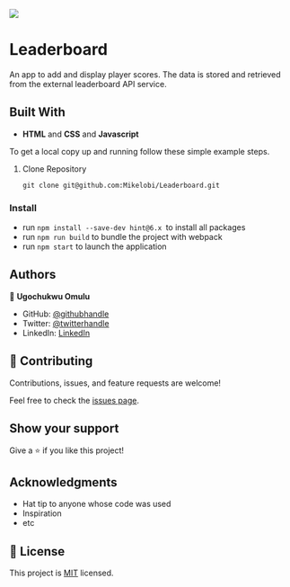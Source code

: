 ![](https://img.shields.io/badge/Microverse-blueviolet)

# Leaderboard

An app to add and display player scores. The data is stored and retrieved from the external leaderboard API service.

## Built With

- **HTML** and **CSS** and **Javascript**

To get a local copy up and running follow these simple example steps.

1. Clone Repository 
   ```
   git clone git@github.com:Mikelobi/Leaderboard.git
   ```

### Install

- run `npm install --save-dev hint@6.x `to install all packages
- run `npm run build` to bundle the project with webpack
- run `npm start` to launch the application
   
## Authors

👤 **Ugochukwu Omulu**

- GitHub: [@githubhandle](https://github.com/Mikelobi)
- Twitter: [@twitterhandle](https://twitter.com/omulum)
- LinkedIn: [LinkedIn](https://www.linkedin.com/in/ugochukwu-omulu-b9697663/)

## 🤝 Contributing

Contributions, issues, and feature requests are welcome!

Feel free to check the [issues page](../../issues/).

## Show your support

Give a ⭐️ if you like this project!

## Acknowledgments

- Hat tip to anyone whose code was used
- Inspiration
- etc

## 📝 License

This project is [MIT](./MIT.md) licensed.
